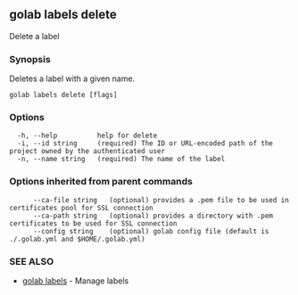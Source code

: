 ## golab labels delete

Delete a label

### Synopsis


Deletes a label with a given name.

```
golab labels delete [flags]
```

### Options

```
  -h, --help          help for delete
  -i, --id string     (required) The ID or URL-encoded path of the project owned by the authenticated user
  -n, --name string   (required) The name of the label
```

### Options inherited from parent commands

```
      --ca-file string   (optional) provides a .pem file to be used in certificates pool for SSL connection
      --ca-path string   (optional) provides a directory with .pem certificates to be used for SSL connection
      --config string    (optional) golab config file (default is ./.golab.yml and $HOME/.golab.yml)
```

### SEE ALSO
* [golab labels](golab_labels.md)	 - Manage labels

